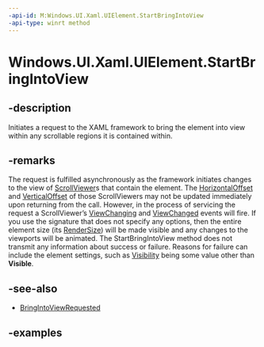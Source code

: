 ```yaml
---
-api-id: M:Windows.UI.Xaml.UIElement.StartBringIntoView
-api-type: winrt method
---
```


<!-- Method syntax.
public void UIElement.StartBringIntoView()
-->

# Windows.UI.Xaml.UIElement.StartBringIntoView


## -description

Initiates a request to the XAML framework to bring the element into view within any scrollable regions it is contained within.

## -remarks

The request is fulfilled asynchronously as the framework initiates changes to the view of [ScrollViewer](../windows.ui.xaml.controls/scrollviewer.md)s that contain the element.  The [HorizontalOffset](../windows.ui.xaml.controls/scrollviewer_horizontaloffset.md) and [VerticalOffset](../windows.ui.xaml.controls/scrollviewer_verticaloffset.md) of those ScrollViewers may not be updated immediately upon returning from the call.  However, in the process of servicing the request a ScrollViewer’s [ViewChanging](../windows.ui.xaml.controls.scrollviewer_viewchanging.md) and [ViewChanged](../windows.ui.xaml.controls.scrollviewer_viewchanged.md) events will fire.
If you use the signature that does not specify any options, then the entire element size (its [RenderSize](uielement_rendersize.md)) will be made visible and any changes to the viewports will be animated.
The StartBringIntoView method does not transmit any information about success or failure.  Reasons for failure can include the element settings, such as [Visibility](uielement_visibility.md) being some value other than **Visible**.

## -see-also

* [BringIntoViewRequested](uielement_bringintoviewrequested.md)

## -examples

